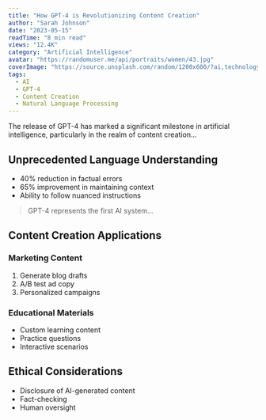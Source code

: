 ```yaml
---
title: "How GPT-4 is Revolutionizing Content Creation"
author: "Sarah Johnson"
date: "2023-05-15"
readTime: "8 min read"
views: "12.4K"
category: "Artificial Intelligence"
avatar: "https://randomuser.me/api/portraits/women/43.jpg"
coverImage: "https://source.unsplash.com/random/1200x600/?ai,technology"
tags:
  - AI
  - GPT-4
  - Content Creation
  - Natural Language Processing
---
```


The release of GPT-4 has marked a significant milestone in artificial intelligence, particularly in the realm of content creation...

## Unprecedented Language Understanding

- 40% reduction in factual errors
- 65% improvement in maintaining context
- Ability to follow nuanced instructions

> GPT-4 represents the first AI system...

## Content Creation Applications

### Marketing Content

1. Generate blog drafts
2. A/B test ad copy
3. Personalized campaigns

### Educational Materials

- Custom learning content
- Practice questions
- Interactive scenarios

## Ethical Considerations

- Disclosure of AI-generated content
- Fact-checking
- Human oversight
